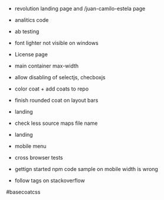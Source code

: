 - revolution landing page and /juan-camilo-estela page
- analitics code
- ab testing
- font lighter not visible on windows
- License page
- main container max-width
- allow disabling of selectjs, checboxjs
- color coat + add coats to repo
- finish rounded coat on layout bars
- landing
- check less source maps file name
- landing
- mobile menu
- cross browser tests
- gettign started npm code sample on mobile width is wrong

- follow tags on stackoverflow

#basecoatcss
